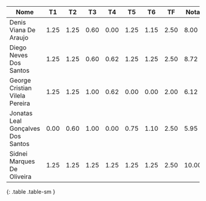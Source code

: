 | Nome                              | T1   | T2   | T3   | T4   | T5   | T6   | TF   | Nota  | Conceito |
|-----------------------------------|------|------|------|------|------|------|------|-------|----------|
| Denis Viana De Araujo             | 1.25 | 1.25 | 0.60 | 0.00 | 1.25 | 1.15 | 2.50 | 8.00  | A        |
| Diego Neves Dos Santos            | 1.25 | 1.25 | 0.60 | 0.62 | 1.25 | 1.25 | 2.50 | 8.72  | A        |
| George Cristian Vilela Pereira    | 1.25 | 1.25 | 1.00 | 0.62 | 0.00 | 0.00 | 2.00 | 6.12  | A        |
| Jonatas Leal Gonçalves Dos Santos | 0.00 | 0.60 | 1.00 | 0.00 | 0.75 | 1.10 | 2.50 | 5.95  | A        |
| Sidnei Marques De Oliveira        | 1.25 | 1.25 | 1.25 | 1.25 | 1.25 | 1.25 | 2.50 | 10.00 | A        |
{: .table .table-sm }
